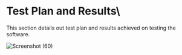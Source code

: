 
# Test Plan and Results\
This section details out test plan and results achieved on testing the software.

![Screenshot (60)](https://user-images.githubusercontent.com/67824009/161274770-12537cf7-0e98-4007-8ca7-a60c80f73840.png)
